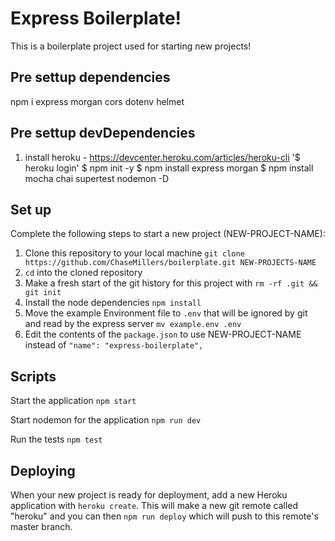 # Express Boilerplate!

This is a boilerplate project used for starting new projects!
## Pre settup dependencies
npm i express morgan cors dotenv helmet

## Pre settup devDependencies
1. install heroku - https://devcenter.heroku.com/articles/heroku-cli '$ heroku login'
$ npm init -y
$ npm install express morgan
$ npm install mocha chai supertest nodemon -D
## Set up

Complete the following steps to start a new project (NEW-PROJECT-NAME):

1. Clone this repository to your local machine `git clone https://github.com/ChaseMillers/boilerplate.git NEW-PROJECTS-NAME`
2. `cd` into the cloned repository
3. Make a fresh start of the git history for this project with `rm -rf .git && git init`
4. Install the node dependencies `npm install`
5. Move the example Environment file to `.env` that will be ignored by git and read by the express server `mv example.env .env`
6. Edit the contents of the `package.json` to use NEW-PROJECT-NAME instead of `"name": "express-boilerplate",`

## Scripts

Start the application `npm start`

Start nodemon for the application `npm run dev`

Run the tests `npm test`

## Deploying

When your new project is ready for deployment, add a new Heroku application with `heroku create`. This will make a new git remote called "heroku" and you can then `npm run deploy` which will push to this remote's master branch.
